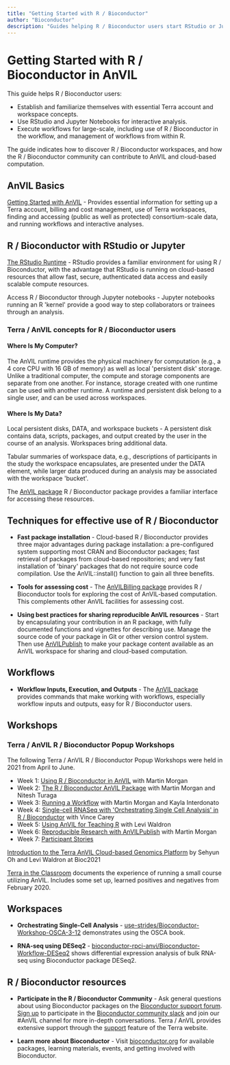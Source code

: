 ```yaml
---
title: "Getting Started with R / Bioconductor"
author: "Bioconductor"
description: "Guides helping R / Bioconductor users start RStudio or Jupyter for interactive analysis, and workflows for large-scale data processing."
---
```


# Getting Started with R / Bioconductor in AnVIL

This guide helps R / Bioconductor users:

-  Establish and familiarize themselves with essential Terra account and workspace concepts. 
-  Use RStudio and Jupyter Notebooks for interactive analysis.
-  Execute workflows for large-scale, including use of R / Bioconductor in the workflow, and management of workflows from within R.
   
The guide indicates how to discover R / Bioconductor workspaces, and how the R / Bioconductor community can contribute to AnVIL and cloud-based computation.

## AnVIL Basics

[Getting Started with AnVIL](/learn) -  Provides essential information for setting up a Terra account, billing and cost management, use of Terra workspaces, finding and accessing (public as well as protected) consortium-scale data, and running workflows and interactive analyses.

## R / Bioconductor with RStudio or Jupyter

[The RStudio Runtime](https://terra.bio/try-rstudio-in-terra/) - RStudio provides a familiar environment for using R / Bioconductor, with the advantage that RStudio is running on cloud-based resources that allow fast, secure, authenticated data access and easily scalable compute resources.

Access R / Bioconductor through Jupyter notebooks - Jupyter notebooks running an R 'kernel' provide a good way to step collaborators or trainees through an analysis.

### Terra / AnVIL concepts for R / Bioconductor users

#### Where Is My Computer?
The AnVIL runtime provides the physical machinery for computation (e.g., a 4 core CPU with 16 GB of memory) as well as local 'persistent disk' storage. Unlike a traditional computer, the compute and storage components are separate from one another. For instance, storage created with one runtime can be used with another runtime. A runtime and persistent disk belong to a single user, and can be used across workspaces.

#### Where Is My Data? 
Local persistent disks, DATA, and workspace buckets - A persistent disk contains data, scripts, packages, and output created by the user in the course of an analysis. Workspaces bring additional data.

Tabular summaries of workspace data, e.g., descriptions of participants in the study the workspace encapsulates, are presented under the DATA element, while larger data produced during an analysis may be associated with the workspace 'bucket'.

The [AnVIL package](https://bioconductor.org/packages/AnVIL) R / Bioconductor package provides a familiar interface for accessing these resources.

## Techniques for effective use of R / Bioconductor

- **Fast package installation** - Cloud-based R / Bioconductor provides three major advantages during package installation: a pre-configured system supporting most CRAN and Bioconductor packages; fast retrieval of packages from cloud-based repositories; and very fast installation of 'binary' packages that do not require source code compilation. Use the AnVIL::install() function to gain all three benefits.

- **Tools for assessing cost** - The [AnVILBilling package](https://bioconductor.org/packages/AnVILBilling) provides R / Bioconductor tools for exploring the cost of AnVIL-based computation. This complements other AnVIL facilities for assessing cost.

- **Using best practices for sharing reproducible AnVIL resources** - Start by encapsulating your contribution in an R package, with fully documented functions and vignettes for describing use. Manage the source code of your package in Git or other version control system. Then use [AnVILPublish](https://bioconductor.org/packages/AnVILPublish) to make your package content available as an AnVIL workspace for sharing and cloud-based computation.

## Workflows

- **Workflow Inputs, Execution, and Outputs** - The [AnVIL package](https://bioconductor.org/packages/AnVIL) provides commands that make working with workflows, especially workflow inputs and outputs, easy for R / Bioconductor users.

## Workshops

### Terra / AnVIL R / Bioconductor Popup Workshops

The following Terra / AnVIL R / Bioconductor Popup Workshops were held in 2021 from April to June.

- Week 1: [Using R / Bioconductor in AnVIL](/learn/data-analysts/using-r-bioconductor-in-anvil)  with Martin Morgan
- Week 2: [The R / Bioconductor AnVIL Package](/learn/data-analysts/the-r-bioconductor-anvil-package) with Martin Morgan and Nitesh Turaga
- Week 3: [Running a Workflow](/learn/data-analysts/running-a-workflow) with Martin Morgan and Kayla Interdonato
- Week 4: [Single-cell RNASeq with 'Orchestrating Single Cell Analysis' in R / Bioconductor](/learn/data-analysts/single-cell-rnaseq-with-orchestrating-single-cell-analysis-in-r-bioconductor) with Vince Carey
- Week 5: [Using AnVIL for Teaching R](/learn/data-analysts/using-anvil-for-teaching-r-bioconductor) with Levi Waldron
- Week 6: [Reproducible Research with AnVILPublish](/learn/data-analysts/reproducible-research-with-anvilpublish) with Martin Morgan
- Week 7: [Participant Stories](/learn/data-analysts/participant-stories)

[Introduction to the Terra AnVIL Cloud-based Genomics Platform](https://youtu.be/N83iDYE2yQM) by Sehyun Oh and Levi Waldron at Bioc2021

[Terra in the Classroom](https://docs.google.com/presentation/d/1AvEt6UIIx-G5eTe4hlfkGOYsUcSQrKx8ySlnnfg7XH8/edit?usp=sharing) documents the experience of running a small course utilizing AnVIL. Includes some set up, learned positives and negatives from February 2020.

## Workspaces

- **Orchestrating Single-Cell Analysis** - [use-strides/Bioconductor-Workshop-OSCA-3-12](https://app.terra.bio/#workspaces/use-strides/Bioconductor-Workshop-OSCA-3-12) demonstrates using the OSCA book.

- **RNA-seq using DESeq2** - [bioconductor-rpci-anvi/Bioconductor-Workflow-DESeq2](https://app.terra.bio/#workspaces/bioconductor-rpci-anvil/Bioconductor-Workflow-DESeq2) shows differential expression analysis of bulk RNA-seq using Bioconductor package DESeq2.

## R / Bioconductor resources

- **Participate in the R / Bioconductor Community** - Ask general questions about using Bioconductor packages on the [Bioconductor support forum](https://support.bioconductor.org). [Sign up](https://bioc-community.herokuapp.com/) to participate in the [Bioconductor community slack](https://community-bioc.slack.com) and join our #AnVIL channel for more in-depth conversations. Terra / AnVIL provides extensive support through the [support](https://support.terra.bio/hc/en-us) feature of the Terra website. 

- **Learn more about Bioconductor** - Visit [bioconductor.org](https://bioconductor.org) for available packages, learning materials, events, and getting involved with Bioconductor.
